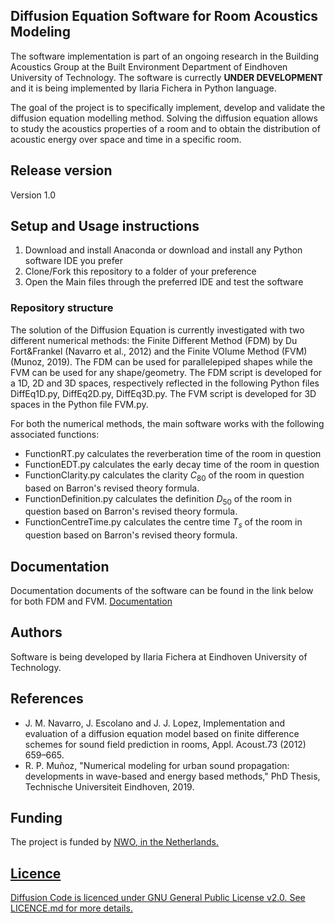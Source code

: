 ## Diffusion Equation Software for Room Acoustics Modeling
The software implementation is part of an ongoing research in the Building Acoustics Group at the Built Environment Department of Eindhoven University of Technology.
The software is currectly **UNDER DEVELOPMENT** and it is being implemented by Ilaria Fichera in Python language.

The goal of the project is to specifically implement, develop and validate the diffusion equation modelling method.
Solving the diffusion equation allows to study the acoustics properties of a room and to obtain the distribution of acoustic energy over space and time in a specific room.

## Release version
Version 1.0

## Setup and Usage instructions
1. Download and install Anaconda or download and install any Python software IDE you prefer
2. Clone/Fork this repository to a folder of your preference
3. Open the Main files through the preferred IDE and test the software

### Repository structure
The solution of the Diffusion Equation is currently investigated with two different numerical methods: the Finite Different Method (FDM) by Du Fort&Frankel (Navarro et al., 2012) and the Finite VOlume Method (FVM) (Munoz, 2019). 
The FDM can be used for parallelepiped shapes while the FVM can be used for any shape/geometry.
The FDM script is developed for a 1D, 2D and 3D spaces, respectively reflected in the following Python files DiffEq1D.py, DiffEq2D.py, DiffEq3D.py.
The FVM script is developed for 3D spaces in the Python file FVM.py. 

For both the numerical methods, the main software works with the following associated functions:
+ FunctionRT.py calculates the reverberation time of the room in question
+ FunctionEDT.py calculates the early decay time of the room in question
+ FunctionClarity.py calculates the clarity $C_{80}$ of the room in question based on Barron's revised theory formula.
+ FunctionDefinition.py calculates the definition $D_{50}$ of the room in question based on Barron's revised theory formula.
+ FunctionCentreTime.py calculates the centre time $T_s$ of the room in question based on Barron's revised theory formula.

## Documentation
Documentation documents of the software can be found in the link below for both FDM and FVM.
[Documentation](https://building-acoustics-tu-eindhoven.github.io/Diffusion/index.html)

## Authors
Software is being developed by Ilaria Fichera at Eindhoven University of Technology.

## References
+ J. M. Navarro, J. Escolano and J. J. Lopez, Implementation and evaluation of a diffusion equation model based on finite difference schemes for sound field prediction in rooms, Appl. Acoust.73 (2012) 659–665.
+ R. P. Muñoz, "Numerical modeling for urban sound propagation: developments in wave-based and energy based methods," PhD Thesis, Technische Universiteit Eindhoven, 2019.

## Funding
The project is funded by <u>[NWO](https://www.nwo.nl/projecten/19430), in the Netherlands.

## Licence
Diffusion Code is licenced under GNU General Public License v2.0. See LICENCE.md for more details.
